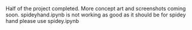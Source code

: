 Half of the project completed.
More concept art and screenshots coming soon.
spideyhand.ipynb is not working as good as it should be
for spidey hand please use spidey.ipynb